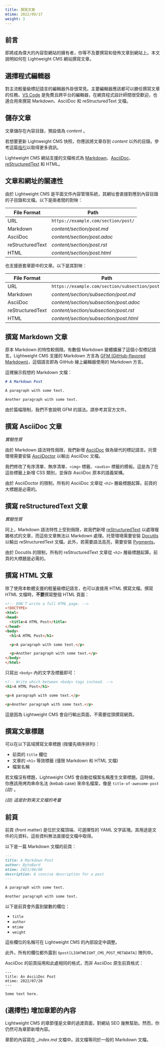 ```yaml
---
title: 撰寫文章
mtime: 2022/09/17
weight: 3
---
```


## 前言

即將成為偉大的內容型網站的擁有者，你等不及要撰寫和發佈文章到網站上。本文說明如何在 Lightweight CMS 網站撰寫文章。

## 選擇程式編輯器

對主流輕量級標記語言的編輯器外掛很常見。主要編輯器應該都可以勝任撰寫文章的任務。[VS Code](https://code.visualstudio.com/) 是免費且跨平台的編輯器，在網頁程式設計師間很受歡迎，也適合用來撰寫 Markdown、AsciiDoc 和 reStructuredText 文檔。

## 儲存文章

文章儲存在內容目錄，預設值為 *content* 。

若想要更新 Lightweight CMS 快照，你應該將文章存到 *content* 以外的目錄。參考這篇[指引](/zh-tw/howto/upgrade-lightweight-cms/)以取得更多資訊。

Lightweight CMS 網站支援的文檔格式為 [Markdown](https://github.github.com/gfm/)、[AsciiDoc](https://asciidoc.org/)、[reStructuredText](https://docutils.sourceforge.io/rst.html) 和 HTML。

## 文章和網址的關連性

由於 Lightweight CMS 是平面文件內容管理系統，其網址會直接對應到內容目錄的子目錄和文檔。以下是兩者間的對映：

|File Format     |Path                               |
|----------------|-----------------------------------|
|URL             |`https://example.com/section/post/`|
|Markdown        |*content/section/post.md*          |
|AsciiDoc        |*content/section/post.adoc*        |
|reStructuredText|*content/section/post.rst*         |
|HTML            |*content/section/post.html*        |

也支援嵌套章節中的文章。以下是其對映：

|File Format     |Path                                          |
|----------------|----------------------------------------------|
|URL             |`https://example.com/section/subsection/post/`|
|Markdown        |*content/section/subsection/post.md*          |
|AsciiDoc        |*content/section/subsection/post.adoc*        |
|reStructuredText|*content/section/subsection/post.rst*         |
|HTML            |*content/section/subsection/post.html*        |

## 撰寫 Markdown 文章

原本 Markdown 的特性較侷限。有數個 Markdown 變體擴展了這個小型標記語言。Lightweight CMS 支援的 Markdown 方言為 [GFM (GitHub-flavored Markdown)](https://github.github.com/gfm/)，這個語言即為 GitHub 線上編輯器使用的 Markdown 方言。

這裡展示假想的 Markdown 文檔：

```markdown
# A Markdown Post

A paragraph with some text.

Another paragraph with some text.
```

由於篇幅限制，我們不會說明 GFM 的語法。請參考其官方文件。

## 撰寫 AsciiDoc 文章

*實驗性質*

由於 Markdown 語法特性侷限，我們新增 [AsciiDoc](https://asciidoc.org/) 做為替代的標記語言。托管環境需要安裝 [AsciiDoctor](https://asciidoctor.org/) 以輸出 AsciiDoc 文檔。

我們修改了有序清單、無序清單、`<img>` 標籤、`<audio>` 標籤的模板。這是為了在這些標籤上新增 CSS 類別，並保存 AsciiDoc 原本的語義架構。

由於 AsciiDoctor 的限制，所有的 AsciiDoc 文章從 `<h2>` 層級標題起算。前頁的大標題是必需的。

## 撰寫 reStructuredText 文章

*實驗性質*

同上，Markdown 語法特性上受到侷限，故我們新增 [reStructuredText](https://docutils.sourceforge.io/rst.html) 以處理複雜格式的文章，而這些文章無法以 Markdown 處理。托管環境需要安裝 [Docutils](https://docutils.sourceforge.io/index.html) 以輸出 reStructuredText 文檔。此外，若需要語法高亮，需要安裝 [Pygments](https://pygments.org/)。

由於 Docutils 的限制，所有的 reStructuredText 文章從 `<h2>` 層級標題起算。前頁的大標題是必需的。

## 撰寫 HTML 文章

除了使用本軟體支援的輕量級標記語言，也可以直接用 HTML 撰寫文檔。撰寫 HTML 文檔時，**不要**撰寫整個 HTML 頁面：

```html
<!-- DON'T write a full HTML page. -->
<!DOCTYPE>
<html>
<head>
  <title>A HTML Post</title>
</head>
<body>
  <h1>A HTML Post</h1>

  <p>A paragraph with some text.</p>

  <p>Another paragraph with some text.</p>
</body>
</html>
```

只寫出 `<body>` 內的文字及標籤即可：

 ```html
<!-- Write which between <body> tags instead. -->
<h1>A HTML Post</h1>

<p>A paragraph with some text.</p>

<p>Another paragraph with some text.</p>
 ```

這是因為 Lightweight CMS 會自行輸出頁面，不需要從頭撰寫網頁。

## 撰寫文章標題

可以在以下區域撰寫文章標題 (按優先順序排列)：

* 前頁的 `title` 欄位
* 文章的 `<h1>` 等效標籤 (僅限 Markdown 和 HTML 文檔)
* 檔案名稱

若文檔沒有標題，Lightweight CMS 會自動從檔案名稱產生文章標題。這時候，你應該用烤肉串命名法 (kebab case) 來命名檔案，像是 `title-of-awesome-post` *(註)* 。

*(註) 這是針對英文文檔的考量*

## 前頁

前頁 (front matter) 是位於文檔頂端、可選擇性的 YAML 文字區塊。其用途是文件的元資料，這些資料無法直接從文檔中取得。

以下是一篇 Markdown 文檔的前頁：

```markdown
---
title: A Markdown Post
author: ByteBard
mtime: 2021/06/08
description: A concise description for a post
---

A paragraph with some text.

Another paragraph with some text.
```

以下是前頁會外露到變數的欄位：

* `title`
* `author`
* `mtime`
* `weight`

這些欄位的名稱可在 Lightweight CMS 的內部設定中調整。

此外，所有的欄位都外露到 `$post[LIGHTWEIGHT_CMS_POST_METADATA]` 陣列中。

AsciiDoc 的前頁採用和此處相同的格式，而非 AsciiDoc 原生前頁格式：

```asciidoc
---
title: An AsciiDoc Post
mtime: 2022/07/20
---

Some text here.
```

## (選擇性) 增加章節的內容

Lightweight CMS 的章節僅是文章的過渡頁面，對網站 SEO 幾無幫助。然而，你仍然可為章節新增內容。

章節的內容寫在 *_index.md* 文檔中。該文檔等同於一般的 Markdown 文檔。
